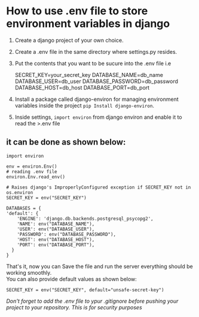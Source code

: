 # How to use .env file to store environment variables in django

1. Create a django project of your own choice.
2. Create a .env file in the same directory where settings.py resides.
3. Put the contents that you want to be sucure into the .env file i.e

    SECRET_KEY=your_secret_key
    DATABASE_NAME=db_name
    DATABASE_USER=db_user
    DATABASE_PASSWORD=db_password
    DATABASE_HOST=db_host
    DATABASE_PORT=db_port

4. Install a package called django-environ for managing environment variables inside the project `pip Install django-environ`.
5. Inside settings, `import environ` from django environ and enable it to read the >.env file
## it can be done as shown below:
    import environ

    env = environ.Env()
    # reading .env file
    environ.Env.read_env()

    # Raises django's ImproperlyConfigured exception if SECRET_KEY not in os.environ
    SECRET_KEY = env("SECRET_KEY")

    DATABASES = {
    'default': {
        'ENGINE': 'django.db.backends.postgresql_psycopg2',
        'NAME': env("DATABASE_NAME"),
        'USER': env("DATABASE_USER"),
        'PASSWORD': env("DATABASE_PASSWORD"),
        'HOST': env("DATABASE_HOST"),
        'PORT': env("DATABASE_PORT"),
      }
    }

That's it, now you can Save the file and run the server everything should be working smoothly.  
You can also provide default values as shown below:

    SECRET_KEY = env("SECRET_KEY", default="unsafe-secret-key")

_Don't forget to add the .env file to ypur .gitignore before pushing your project to your repository. This is for security purposes_
